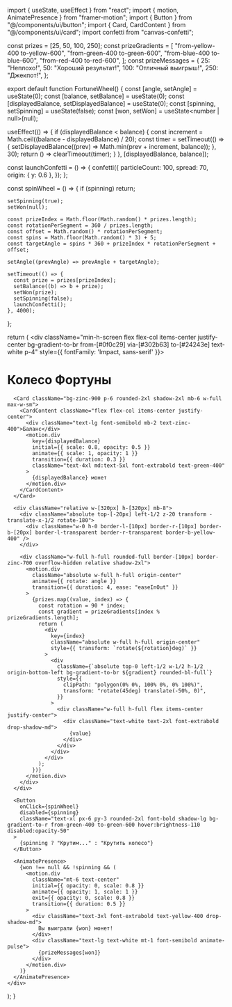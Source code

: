 import { useState, useEffect } from "react";
import { motion, AnimatePresence } from "framer-motion";
import { Button } from "@/components/ui/button";
import { Card, CardContent } from "@/components/ui/card";
import confetti from "canvas-confetti";

const prizes = [25, 50, 100, 250];
const prizeGradients = [
  "from-yellow-400 to-yellow-600",
  "from-green-400 to-green-600",
  "from-blue-400 to-blue-600",
  "from-red-400 to-red-600",
];
const prizeMessages = {
  25: "Неплохо!",
  50: "Хороший результат!",
  100: "Отличный выигрыш!",
  250: "Джекпот!",
};

export default function FortuneWheel() {
  const [angle, setAngle] = useState(0);
  const [balance, setBalance] = useState(0);
  const [displayedBalance, setDisplayedBalance] = useState(0);
  const [spinning, setSpinning] = useState(false);
  const [won, setWon] = useState<number | null>(null);

  useEffect(() => {
    if (displayedBalance < balance) {
      const increment = Math.ceil((balance - displayedBalance) / 20);
      const timer = setTimeout(() => {
        setDisplayedBalance((prev) => Math.min(prev + increment, balance));
      }, 30);
      return () => clearTimeout(timer);
    }
  }, [displayedBalance, balance]);

  const launchConfetti = () => {
    confetti({
      particleCount: 100,
      spread: 70,
      origin: { y: 0.6 },
    });
  };

  const spinWheel = () => {
    if (spinning) return;

    setSpinning(true);
    setWon(null);

    const prizeIndex = Math.floor(Math.random() * prizes.length);
    const rotationPerSegment = 360 / prizes.length;
    const offset = Math.random() * rotationPerSegment;
    const spins = Math.floor(Math.random() * 3) + 5;
    const targetAngle = spins * 360 + prizeIndex * rotationPerSegment + offset;

    setAngle((prevAngle) => prevAngle + targetAngle);

    setTimeout(() => {
      const prize = prizes[prizeIndex];
      setBalance((b) => b + prize);
      setWon(prize);
      setSpinning(false);
      launchConfetti();
    }, 4000);
  };

  return (
    <div className="min-h-screen flex flex-col items-center justify-center bg-gradient-to-br from-[#0f0c29] via-[#302b63] to-[#24243e] text-white p-4" style={{ fontFamily: 'Impact, sans-serif' }}>
      <h1 className="text-4xl md:text-6xl font-extrabold mb-6 tracking-tight text-center drop-shadow-lg animate-pulse">
        Колесо Фортуны
      </h1>

      <Card className="bg-zinc-900 p-6 rounded-2xl shadow-2xl mb-6 w-full max-w-sm">
        <CardContent className="flex flex-col items-center justify-center">
          <div className="text-lg font-semibold mb-2 text-zinc-400">Баланс</div>
          <motion.div
            key={displayedBalance}
            initial={{ scale: 0.8, opacity: 0.5 }}
            animate={{ scale: 1, opacity: 1 }}
            transition={{ duration: 0.3 }}
            className="text-4xl md:text-5xl font-extrabold text-green-400"
          >
            {displayedBalance} монет
          </motion.div>
        </CardContent>
      </Card>

      <div className="relative w-[320px] h-[320px] mb-8">
        <div className="absolute top-[-20px] left-1/2 z-20 transform -translate-x-1/2 rotate-180">
          <div className="w-0 h-0 border-l-[10px] border-r-[10px] border-b-[20px] border-l-transparent border-r-transparent border-b-yellow-400" />
        </div>

        <div className="w-full h-full rounded-full border-[10px] border-zinc-700 overflow-hidden relative shadow-2xl">
          <motion.div
            className="absolute w-full h-full origin-center"
            animate={{ rotate: angle }}
            transition={{ duration: 4, ease: "easeInOut" }}
          >
            {prizes.map((value, index) => {
              const rotation = 90 * index;
              const gradient = prizeGradients[index % prizeGradients.length];
              return (
                <div
                  key={index}
                  className="absolute w-full h-full origin-center"
                  style={{ transform: `rotate(${rotation}deg)` }}
                >
                  <div
                    className={`absolute top-0 left-1/2 w-1/2 h-1/2 origin-bottom-left bg-gradient-to-br ${gradient} rounded-bl-full`}
                    style={{
                      clipPath: "polygon(0% 0%, 100% 0%, 0% 100%)",
                      transform: "rotate(45deg) translate(-50%, 0)",
                    }}
                  >
                    <div className="w-full h-full flex items-center justify-center">
                      <div className="text-white text-2xl font-extrabold drop-shadow-md">
                        {value}
                      </div>
                    </div>
                  </div>
                </div>
              );
            })}
          </motion.div>
        </div>
      </div>

      <Button
        onClick={spinWheel}
        disabled={spinning}
        className="text-xl px-6 py-3 rounded-2xl font-bold shadow-lg bg-gradient-to-r from-green-400 to-green-600 hover:brightness-110 disabled:opacity-50"
      >
        {spinning ? "Крутим..." : "Крутить колесо"}
      </Button>

      <AnimatePresence>
        {won !== null && !spinning && (
          <motion.div
            className="mt-6 text-center"
            initial={{ opacity: 0, scale: 0.8 }}
            animate={{ opacity: 1, scale: 1 }}
            exit={{ opacity: 0, scale: 0.8 }}
            transition={{ duration: 0.5 }}
          >
            <div className="text-3xl font-extrabold text-yellow-400 drop-shadow-md">
              Вы выиграли {won} монет!
            </div>
            <div className="text-lg text-white mt-1 font-semibold animate-pulse">
              {prizeMessages[won]}
            </div>
          </motion.div>
        )}
      </AnimatePresence>
    </div>
  );
}

